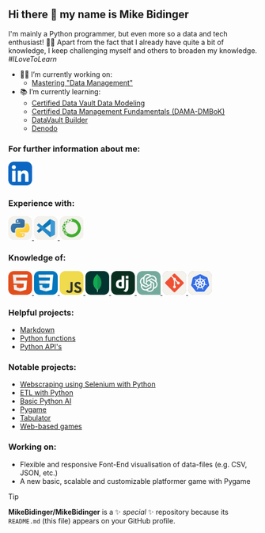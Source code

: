 ## Hi there :wave: my name is Mike Bidinger

I'm mainly a Python programmer, but even more so a data and tech enthusiast!
:man_technologist:
Apart from the fact that I already have quite a bit of knowledge, 
I keep challenging myself and others to broaden my knowledge. 
*#ILoveToLearn*

-   :man_office_worker: I’m currently working on:
    -   [Mastering "Data Management"](https://connecteddatagroup.com/en/home-english/ "Connected Data Group, an Open Line company")
-   :books: I’m currently learning:
    -   [Certified Data Vault Data Modeling](https://connecteddataacademy.com/project/certified-data-vault-data-modeling/ "CDVDM")
    -   [Certified Data Management Fundamentals (DAMA-DMBoK)](https://connecteddataacademy.com/project/certified-data-management-professional-cdmp/ "CDMP (DAMA-DMBoK)")
    -   [DataVault Builder](https://datavault-builder.com/ "DataVault Builder")
    -   [Denodo](https://www.denodo.com "Denodo")
<!--
    -   [SingleStore](https://www.singlestore.com/ "SinleStore")
    -   [Kubernetes](https://kubernetes.io/ "Kubernetes")
- 👯 I’m looking to collaborate on ...
- 🤔 I’m looking for help with ...
- 💬 Ask me about ...
- 📫 How to reach me: ...
- 😄 Pronouns: ...
- ⚡ Fun fact: ...
-->

### For further information about me:

<a href="https://www.linkedin.com/in/mike-bidinger-359906247/" target="_blank">
  <img src="https://raw.githubusercontent.com/MikeBidinger/MikeBidinger/main/icons/LinkedIn.svg" alt="LinkedIn", height="48">
</a>

<!--
Out of date, need updating:
[Resume](https://github.com/MikeBidinger/Resume)
-->

### Experience with:

<a href="https://www.python.org/" target="_blank">
  <picture>
    <source media="(prefers-color-scheme: dark)" srcset="https://raw.githubusercontent.com/MikeBidinger/MikeBidinger/main/icons/Python-Dark.svg">
    <img src="https://raw.githubusercontent.com/MikeBidinger/MikeBidinger/main/icons/Python-Light.svg" alt="Python", height="48">
  </picture>
</a>

<a href="https://code.visualstudio.com/" target="_blank">
  <picture>
    <source media="(prefers-color-scheme: dark)" srcset="https://raw.githubusercontent.com/MikeBidinger/MikeBidinger/main/icons/VSCode-Dark.svg">
    <img src="https://raw.githubusercontent.com/MikeBidinger/MikeBidinger/main/icons/VSCode-Light.svg" alt="VSCode", height="48">
  </picture>
</a>

<a href="https://www.anaconda.com/" target="_blank">
  <picture>
    <source media="(prefers-color-scheme: dark)" srcset="https://raw.githubusercontent.com/MikeBidinger/MikeBidinger/main/icons/Anaconda-Dark.png">
    <img src="https://raw.githubusercontent.com/MikeBidinger/MikeBidinger/main/icons/Anaconda-Light.png" alt="Anaconda", height="48">
  </picture>
</a>

### Knowledge of:

<a href="https://www.w3schools.com/html/" target="_blank">
  <picture>
    <img src="https://raw.githubusercontent.com/MikeBidinger/MikeBidinger/main/icons/HTML.svg" alt="HTML", height="48">
  </picture>
</a>

<a href="https://www.w3schools.com/css/" target="_blank">
  <picture>
    <img src="https://raw.githubusercontent.com/MikeBidinger/MikeBidinger/main/icons/CSS.svg" alt="CSS", height="48">
  </picture>
</a>

<a href="https://www.w3schools.com/js/" target="_blank">
  <picture>
    <img src="https://raw.githubusercontent.com/MikeBidinger/MikeBidinger/main/icons/JavaScript.svg" alt="JavaScript", height="48">
  </picture>
</a>

<a href="https://www.w3schools.com/mongodb/" target="_blank">
  <picture>
    <img src="https://raw.githubusercontent.com/MikeBidinger/MikeBidinger/main/icons/MongoDB.svg" alt="MongoDB", height="48">
  </picture>
</a>

<a href="https://www.w3schools.com/django/" target="_blank">
  <picture>
    <img src="https://raw.githubusercontent.com/MikeBidinger/MikeBidinger/main/icons/Django.svg" alt="Django", height="48">
  </picture>
</a>

<a href="https://chat.openai.com/" target="_blank">
  <picture>
    <img src="https://raw.githubusercontent.com/MikeBidinger/MikeBidinger/main/icons/ChatGPT.png" alt="ChatGPT", height="48">
  </picture>
</a>

<a href="https://git-scm.com/" target="_blank">
  <picture>
    <source media="(prefers-color-scheme: dark)" srcset="https://raw.githubusercontent.com/MikeBidinger/MikeBidinger/main/icons/Git-Dark.png">
    <img src="https://raw.githubusercontent.com/MikeBidinger/MikeBidinger/main/icons/Git-Light.png" alt="Git", height="48">
  </picture>
</a>

<a href="https://kubernetes.io/" target="_blank">
  <picture>
    <source media="(prefers-color-scheme: dark)" srcset="https://raw.githubusercontent.com/MikeBidinger/MikeBidinger/main/icons/Kubernetes-Dark.png">
    <img src="https://raw.githubusercontent.com/MikeBidinger/MikeBidinger/main/icons/Kubernetes-Light.png" alt="Kubernetes", height="48">
  </picture>
</a>

### Helpful projects:

-   [Markdown](https://github.com/MikeBidinger/Markdown)
-   [Python functions](https://github.com/MikeBidinger/Python_Functions)
-   [Python API's](https://github.com/MikeBidinger/Python_API)

### Notable projects:

-   [Webscraping using Selenium with Python](https://github.com/MikeBidinger/WebScrap_Selenium)
-   [ETL with Python](https://github.com/MikeBidinger/Python_ETL)
-   [Basic Python AI](https://github.com/MikeBidinger/Python_AI)
-   [Pygame](https://github.com/MikeBidinger/Pygame)
-   [Tabulator](https://github.com/MikeBidinger/Tabulator)
-   [Web-based games](https://github.com/MikeBidinger/Web_Games)

### Working on:

-   Flexible and responsive Font-End visualisation of data-files (e.g. CSV, JSON, etc.)
-   A new basic, scalable and customizable platformer game with Pygame

> [!TIP]
> **MikeBidinger/MikeBidinger** is a :sparkles: _special_ :sparkles: repository because its `README.md` (this file) appears on your GitHub profile.
